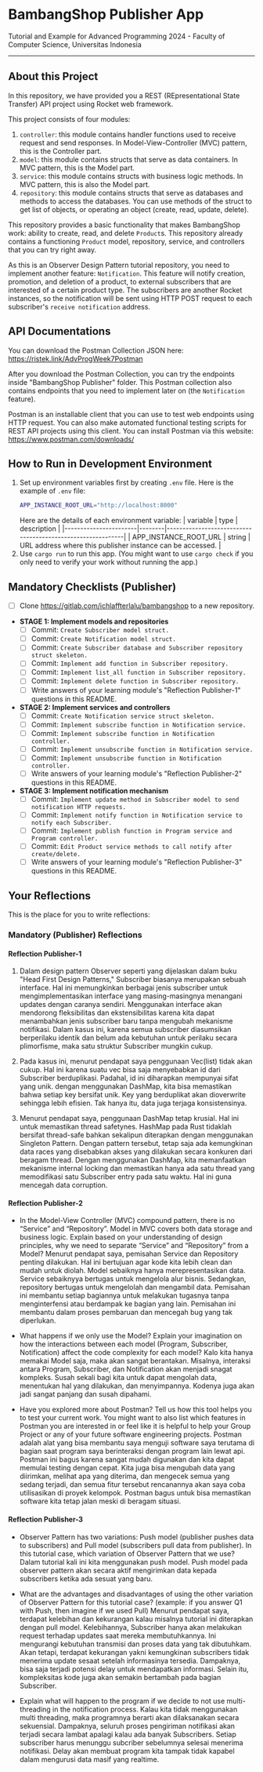 # BambangShop Publisher App
Tutorial and Example for Advanced Programming 2024 - Faculty of Computer Science, Universitas Indonesia

---

## About this Project
In this repository, we have provided you a REST (REpresentational State Transfer) API project using Rocket web framework.

This project consists of four modules:
1.  `controller`: this module contains handler functions used to receive request and send responses.
    In Model-View-Controller (MVC) pattern, this is the Controller part.
2.  `model`: this module contains structs that serve as data containers.
    In MVC pattern, this is the Model part.
3.  `service`: this module contains structs with business logic methods.
    In MVC pattern, this is also the Model part.
4.  `repository`: this module contains structs that serve as databases and methods to access the databases.
    You can use methods of the struct to get list of objects, or operating an object (create, read, update, delete).

This repository provides a basic functionality that makes BambangShop work: ability to create, read, and delete `Product`s.
This repository already contains a functioning `Product` model, repository, service, and controllers that you can try right away.

As this is an Observer Design Pattern tutorial repository, you need to implement another feature: `Notification`.
This feature will notify creation, promotion, and deletion of a product, to external subscribers that are interested of a certain product type.
The subscribers are another Rocket instances, so the notification will be sent using HTTP POST request to each subscriber's `receive notification` address.

## API Documentations

You can download the Postman Collection JSON here: https://ristek.link/AdvProgWeek7Postman

After you download the Postman Collection, you can try the endpoints inside "BambangShop Publisher" folder.
This Postman collection also contains endpoints that you need to implement later on (the `Notification` feature).

Postman is an installable client that you can use to test web endpoints using HTTP request.
You can also make automated functional testing scripts for REST API projects using this client.
You can install Postman via this website: https://www.postman.com/downloads/

## How to Run in Development Environment
1.  Set up environment variables first by creating `.env` file.
    Here is the example of `.env` file:
    ```bash
    APP_INSTANCE_ROOT_URL="http://localhost:8000"
    ```
    Here are the details of each environment variable:
    | variable              | type   | description                                                |
    |-----------------------|--------|------------------------------------------------------------|
    | APP_INSTANCE_ROOT_URL | string | URL address where this publisher instance can be accessed. |
2.  Use `cargo run` to run this app.
    (You might want to use `cargo check` if you only need to verify your work without running the app.)

## Mandatory Checklists (Publisher)
-   [ ] Clone https://gitlab.com/ichlaffterlalu/bambangshop to a new repository.
-   **STAGE 1: Implement models and repositories**
    -   [ ] Commit: `Create Subscriber model struct.`
    -   [ ] Commit: `Create Notification model struct.`
    -   [ ] Commit: `Create Subscriber database and Subscriber repository struct skeleton.`
    -   [ ] Commit: `Implement add function in Subscriber repository.`
    -   [ ] Commit: `Implement list_all function in Subscriber repository.`
    -   [ ] Commit: `Implement delete function in Subscriber repository.`
    -   [ ] Write answers of your learning module's "Reflection Publisher-1" questions in this README.
-   **STAGE 2: Implement services and controllers**
    -   [ ] Commit: `Create Notification service struct skeleton.`
    -   [ ] Commit: `Implement subscribe function in Notification service.`
    -   [ ] Commit: `Implement subscribe function in Notification controller.`
    -   [ ] Commit: `Implement unsubscribe function in Notification service.`
    -   [ ] Commit: `Implement unsubscribe function in Notification controller.`
    -   [ ] Write answers of your learning module's "Reflection Publisher-2" questions in this README.
-   **STAGE 3: Implement notification mechanism**
    -   [ ] Commit: `Implement update method in Subscriber model to send notification HTTP requests.`
    -   [ ] Commit: `Implement notify function in Notification service to notify each Subscriber.`
    -   [ ] Commit: `Implement publish function in Program service and Program controller.`
    -   [ ] Commit: `Edit Product service methods to call notify after create/delete.`
    -   [ ] Write answers of your learning module's "Reflection Publisher-3" questions in this README.

## Your Reflections
This is the place for you to write reflections:

### Mandatory (Publisher) Reflections

#### Reflection Publisher-1
1. Dalam design pattern Observer seperti yang dijelaskan dalam buku "Head First Design Patterns," Subscriber biasanya merupakan sebuah interface. Hal ini memungkinkan berbagai jenis subscriber untuk mengimplementasikan interface yang masing-masingnya menangani updates dengan caranya sendiri. Menggunakan interface akan mendorong fleksibilitas dan ekstensibilitas karena kita dapat menambahkan jenis subscriber baru tanpa mengubah mekanisme notifikasi.  Dalam kasus ini, karena semua subscriber diasumsikan berperilaku identik dan belum  ada kebutuhan untuk perilaku secara plimorfisme, maka satu struktur Subscriber mungkin cukup. 

2. Pada kasus ini, menurut pendapat saya penggunaan Vec(list) tidak akan cukup. Hal ini karena suatu vec bisa saja menyebabkan id dari Subscriber berduplikasi. Padahal, id ini diharapkan mempunyai sifat yang unik. dengan menggunakan DashMap, kita bisa memastikan bahwa setiap key bersifat unik. Key yang berduplikat akan dioverwrite sehingga lebih efisien. Tak hanya itu, data juga terjaga konsistensinya.

3. Menurut pendapat saya, penggunaan DashMap tetap krusial. Hal ini untuk memastikan thread safetynes. HashMap pada Rust tidaklah bersifat thread-safe bahkan sekalipun diterapkan dengan menggunakan Singleton Pattern. Dengan pattern tersebut, tetap saja ada kemungkinan data races yang disebabkan akses yang dilakukan secara konkuren dari beragam thread. Dengan menggunakan DashMap, kita memanfaatkan mekanisme internal locking dan memastikan hanya ada satu thread yang memodifikasi satu Subscriber entry pada satu waktu. Hal ini guna mencegah data corruption.


#### Reflection Publisher-2
- In the Model-View Controller (MVC) compound pattern, there is no “Service” and “Repository”. Model in MVC covers both data storage and business logic. Explain based on your understanding of design principles, why we need to separate “Service” and “Repository” from a Model?
Menurut pendapat saya, pemisahan Service dan Repository penting dilakukan. Hal ini bertujuan agar kode kita lebih clean dan mudah untuk diolah. Model sebaiknya hanya merepresentasikan data. Service sebaiknyya bertugas untuk mengelola alur bisnis. Sedangkan, repository bertugas untuk mengelolah dan mengambil data. Pemisahan ini membantu setiap bagiannya untuk melakukan tugasnya tanpa menginterfensi atau berdampak ke bagian yang lain. Pemisahan ini membantu dalam proses pembaruan dan mencegah bug yang tak diperlukan.

- What happens if we only use the Model? Explain your imagination on how the interactions between each model (Program, Subscriber, Notification) affect the code complexity for each model?
Kalo kita hanya memakai Model saja, maka akan sangat berantakan. Misalnya, interaksi antara Program, Subscriber, dan Notification akan menjadi snagat kompleks. Susah sekali bagi kita untuk dapat mengolah data, menentukan hal yang dilakukan, dan menyimpannya. Kodenya juga akan jadi sangat panjang dan susah dipahami. 

- Have you explored more about Postman? Tell us how this tool helps you to test your current work. You might want to also list which features in Postman you are interested in or feel like it is helpful to help your Group Project or any of your future software engineering projects.
Postman adalah alat yang bisa membantu saya menguji software saya terutama di bagian saat program saya berinteraksi dengan program lain lewat api. Postman ini bagus karena sangat mudah digunakan dan kita dapat memulai testing dengan cepat. Kita juga bisa mengubah data yang diirimkan, melihat apa yang diterima, dan mengecek semua yang sedang terjadi, dan semua fitur tersebut rencanannya akan saya coba utilisasikan di proyek kelompok. Postman bagus untuk bisa memastikan software kita tetap jalan meski di beragam situasi.

#### Reflection Publisher-3
- Observer Pattern has two variations: Push model (publisher pushes data to subscribers) and Pull model (subscribers pull data from publisher). In this tutorial case, which variation of Observer Pattern that we use?
Dalam tutorial kali ini kita menggunakan push model. Push model pada observer pattern akan secara aktif mengirimkan data kepada subscribers ketika ada sesuat yang baru.

- What are the advantages and disadvantages of using the other variation of Observer Pattern for this tutorial case? (example: if you answer Q1 with Push, then imagine if we used Pull)
Menurut pendapat saya, terdapat kelebihan dan kekurangan kalau misalnya tutorial ini diterapkan dengan pull model. Kelebihannya, Subscriber hanya akan melakukan request terhadap updates saat mereka membutuhkannya. Ini mengurangi kebutuhan transmisi dan proses data yang tak dibutuhkam. Akan tetapi, terdapat kekurangan yakni kemungkinan subscribers tidak menerima update sesaat setelah informasinya tersedia. Dampaknya, bisa saja terjadi potensi delay untuk mendapatkan informasi. Selain itu, kompleksitas kode juga akan semakin bertambah pada bagian Subscriber.

- Explain what will happen to the program if we decide to not use multi-threading in the notification process.
Kalau kita tidak menggunakan multi threading, maka programnya berarti akan dilaksanakan secara sekuensial. Dampaknya, seluruh proses pengiriman notifikasi akan terjadi secara lambat apalagi kalau ada banyak Subscribers. Setiap subscriber harus menunggu subcriber sebelumnya selesai menerima notifikasi. Delay akan membuat program kita tampak tidak kapabel dalam mengurusi data masif yang realtime.